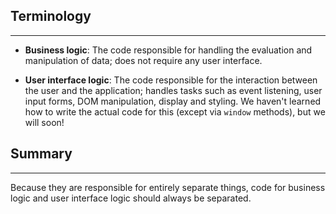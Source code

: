 ## Terminology
<hr />

* **Business logic**: The code responsible for handling the evaluation and manipulation of data; does not require any user interface.

* **User interface logic**:  The code responsible for the interaction between the user and the application; handles tasks such as event listening, user input forms, DOM manipulation, display and styling. We haven't learned how to write the actual code for this (except via `window` methods), but we will soon!

## Summary
<hr />

Because they are responsible for entirely separate things, code for business logic and user interface logic should always be separated. 

